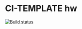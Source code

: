 # CI-TEMPLATE hw

[![Build status](https://ci.appveyor.com/api/projects/status/wdoct84nqt9y8ew4?svg=true)](https://ci.appveyor.com/project/AlenaNosova/ci-template-new)
